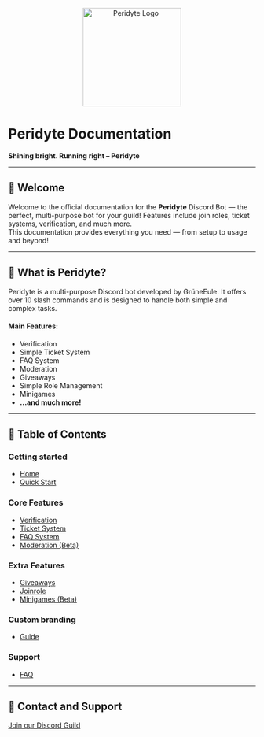 <p align="center">
  <img src="/assets/img/dcbots-icons/peridyte.png" alt="Peridyte Logo" width="200"/>
</p>

# Peridyte Documentation
**Shining bright. Running right – Peridyte**

---

## 📢 Welcome

Welcome to the official documentation for the **Peridyte** Discord Bot — the perfect, multi-purpose bot for your guild! Features include join roles, ticket systems, verification, and much more.  
This documentation provides everything you need — from setup to usage and beyond!

---

## 📌 What is Peridyte?

Peridyte is a multi-purpose Discord bot developed by GrüneEule. It offers over 10 slash commands and is designed to handle both simple and complex tasks.

#### Main Features:

- Verification
- Simple Ticket System
- FAQ System
- Moderation
- Giveaways
- Simple Role Management
- Minigames
- **...and much more!**

---

## 📜 Table of Contents

### Getting started
* [Home](/)
* [Quick Start](quick-start.md)

### Core Features
* [Verification](core-features/Verification.md)
* [Ticket System](core-features/ticket-system.md)
* [FAQ System](core-features/faq-system.md)
* [Moderation (Beta)](core-features/moderation.md)

### Extra Features
* [Giveaways](extra-features/giveaways.md)
* [Joinrole](extra-features/joinrole.md)
* [Minigames (Beta)](extra-features/minigames.md)

### Custom branding
* [Guide](custom-branded-bots/guide.md)

### Support
* [FAQ](support/faq.md)

---

## 💠 Contact and Support

[Join our Discord Guild](https://grueneeule.de/dc)
